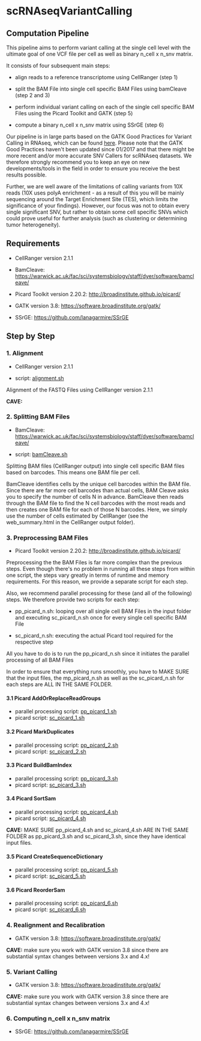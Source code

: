 # scRNAseqVariantCalling

## Computation Pipeline

This pipeline aims to perform variant calling at the single cell level with the ultimate goal of one VCF file per cell as well as binary n_cell x n_snv matrix.

It consists of four subsequent main steps:

- align reads to a reference transcriptome using CellRanger (step 1)

- split the BAM File into single cell specific BAM Files using bamCleave (step 2 and 3)

- perform individual variant calling on each of the single cell specific BAM Files using the Picard Toolkit and GATK (step 5)

- compute a binary n_cell x n_snv matrix using SSrGE (step 6)


Our pipeline is in large parts based on the GATK Good Practices for Variant Calling in RNAseq, which can be found [here](https://gatkforums.broadinstitute.org/wdl/discussion/3891/calling-variants-in-rnaseq).
Please note that the GATK Good Practices haven't been updated since 01/2017 and that there might be more recent and/or more accurate SNV Callers for scRNAseq datasets. We therefore strongly recommend you to keep an eye on new developments/tools in the field in order to ensure you receive the best results possible.

Further, we are well aware of the limitations of calling variants from 10X reads (10X uses polyA enrichment - as a result of this you will be mainly sequencing around the Target Enrichment Site (TES), which limits the significance of your findings). However, our focus was not to obtain every single significant SNV, but rather to obtain some cell specific SNVs which could prove useful for further analysis (such as clustering or determining tumor heterogeneity).

## Requirements

- CellRanger version 2.1.1

- BamCleave: https://warwick.ac.uk/fac/sci/systemsbiology/staff/dyer/software/bamcleave/

- Picard Toolkit version 2.20.2:  http://broadinstitute.github.io/picard/

- GATK version 3.8: https://software.broadinstitute.org/gatk/

- SSrGE: https://github.com/lanagarmire/SSrGE


## Step by Step


### 1. Alignment

- CellRanger version 2.1.1

- script: [alignment.sh](https://github.com/niklaslang/scRNAseqVariantCalling/blob/master/alignment.sh)

Alignment of the FASTQ Files using CellRanger version 2.1.1

**CAVE:**


### 2. Splitting BAM Files

- BamCleave: https://warwick.ac.uk/fac/sci/systemsbiology/staff/dyer/software/bamcleave/

- script: [bamCleave.sh](https://github.com/niklaslang/scRNAseqVariantCalling/blob/master/bamCleave.sh)

Splitting BAM files (CellRanger output) into single cell specific BAM files based on barcodes.
This means one BAM file per cell.

BamCleave identifies cells by the unique cell barcodes within the BAM file. Since there are far more cell barcodes than actual cells, BAM Cleave asks you to specify the number of cells N in advance. BamCleave then reads through the BAM file to find the N cell barcodes with the most reads and then creates one BAM file for each of those N barcodes.
Here, we simply use the number of cells estimated by CellRanger (see the web_summary.html in the CellRanger output folder).


### 3. Preprocessing BAM Files

- Picard Toolkit version 2.20.2:  http://broadinstitute.github.io/picard/

Preprocessing the the BAM Files is far more complex than the previous steps. Even though there's no problem in running all these steps from within one script, the steps vary greatly in terms of runtime and memory requirements. For this reason, we provide a separate script for each step.

Also, we recommend parallel processing for these (and all of the following) steps.
We therefore provide two scripts for each step:

- pp_picard_n.sh: looping over all single cell BAM Files in the input folder and executing sc_picard_n.sh once for every single cell specific BAM File

- sc_picard_n.sh: executing the actual Picard tool required for the respective step

All you have to do is to run the pp_picard_n.sh since it initiates the parallel processing of all BAM Files

In order to ensure that everything runs smoothly, you have to MAKE SURE that the input files, the mp_picard_n.sh as well as the sc_picard_n.sh for each steps are ALL IN THE SAME FOLDER.

#### 3.1 Picard AddOrReplaceReadGroups

- parallel processing script: [pp_picard_1.sh](https://github.com/niklaslang/scRNAseqVariantCalling/blob/master/pp_picard_1.sh)
- picard script: [sc_picard_1.sh](https://github.com/niklaslang/scRNAseqVariantCalling/blob/master/sc_picard_1.sh)

#### 3.2 Picard MarkDuplicates

- parallel processing script: [pp_picard_2.sh](https://github.com/niklaslang/scRNAseqVariantCalling/blob/master/pp_picard_2.sh)
- picard script: [sc_picard_2.sh](https://github.com/niklaslang/scRNAseqVariantCalling/blob/master/sc_picard_2.sh)

#### 3.3 Picard BuildBamIndex

- parallel processing script: [pp_picard_3.sh](https://github.com/niklaslang/scRNAseqVariantCalling/blob/master/pp_picard_3.sh)
- picard script: [sc_picard_3.sh](https://github.com/niklaslang/scRNAseqVariantCalling/blob/master/sc_picard_3.sh)

#### 3.4 Picard SortSam

- parallel processing script: [pp_picard_4.sh](https://github.com/niklaslang/scRNAseqVariantCalling/blob/master/pp_picard_4.sh)
- picard script: [sc_picard_4.sh](https://github.com/niklaslang/scRNAseqVariantCalling/blob/master/sc_picard_4.sh)

**CAVE:** MAKE SURE pp_picard_4.sh and sc_picard_4.sh ARE IN THE SAME FOLDER as pp_picard_3.sh and sc_picard_3.sh, since they have identical input files.

#### 3.5 Picard CreateSequenceDictionary

- parallel processing script: [pp_picard_5.sh](https://github.com/niklaslang/scRNAseqVariantCalling/blob/master/pp_picard_5.sh)
- picard script: [sc_picard_5.sh](https://github.com/niklaslang/scRNAseqVariantCalling/blob/master/sc_picard_5.sh)

#### 3.6 Picard ReorderSam

- parallel processing script: [pp_picard_6.sh](https://github.com/niklaslang/scRNAseqVariantCalling/blob/master/pp_picard_6.sh)
- picard script: [sc_picard_6.sh](https://github.com/niklaslang/scRNAseqVariantCalling/blob/master/sc_picard_6.sh)


### 4. Realignment and Recalibration

- GATK version 3.8: https://software.broadinstitute.org/gatk/

**CAVE:** make sure you work with GATK version 3.8 since there are substantial syntax changes between versions 3.x and 4.x!


### 5. Variant Calling

- GATK version 3.8: https://software.broadinstitute.org/gatk/

**CAVE:** make sure you work with GATK version 3.8 since there are substantial syntax changes between versions 3.x and 4.x!


### 6. Computing n_cell x n_snv matrix

- SSrGE: https://github.com/lanagarmire/SSrGE
